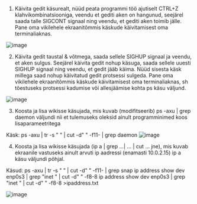 1. Käivita gedit käsurealt, nüüd peata programmi töö ajutiselt CTRL+Z klahvikombinatsiooniga, veendu et gediti aken on hangunud, seejärel saada talle SIGCONT signaal ning veendu, et gediti aken toimib jälle. Pane oma vikilehele ekraanitõmmis käskude käivitamisest oma terminaliaknas.

![image](https://user-images.githubusercontent.com/92860669/197034328-c614ce4d-3ece-4acd-9817-fb2cfa5ba364.png)

2. Käivita gedit taustal & võtmega, saada sellele SIGHUP signaal ja veendu, et aken sulgus. Seejärel käivita gedit nohup käsuga, saada sellele uuesti SIGHUP signaal ning veendu, et gedit jääb käima. Nüüd sisesta käsk millega saad nohup käivitatud gedit protsessi sulgeda. Pane oma vikilehele ekraanitõmmis käskude käivitamisest oma terminaliaknas, sh tõestuseks protsessi kadumise või allesjäämise kohta ps käsu väljund.

![image](https://user-images.githubusercontent.com/92860669/197043678-413c43db-d5bc-43c6-82d8-394032a92701.png)

3. Koosta ja lisa wikisse käsujada, mis kuvab (modifitseerib) ps -axu | grep daemon väljundi nii et tulemuseks oleksid ainult programminimed koos lisaparameetritega

Käsk: ps -axu | tr -s " " | cut -d" " -f11- | grep daemon
![image](https://user-images.githubusercontent.com/92860669/197044997-4fcdbf3c-7d71-4c43-be47-166c24e89d0d.png)

4. Koosta ja lisa wikisse käsujada (ip a | grep ...| ... | cut ... jne), mis kuvab ekraanile vastuseks ainult arvuti ip aadressi (enamasti 10.0.2.15) ip a käsu väljundi põhjal.

Käsud:
ps -axu | tr -s " " | cut -d" " -f11- | grep snap
ip address show dev enp0s3 | grep "inet " | cut -d" " -f8-8
ip address show dev enp0s3 | grep "inet " | cut -d" " -f8-8 >ipaddress.txt

![image](https://user-images.githubusercontent.com/92860669/197053201-4e98e621-6482-4a15-8851-6d110eed75ef.png)
